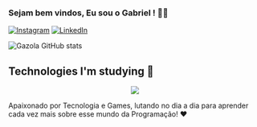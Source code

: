 ### Sejam bem vindos, Eu sou o Gabriel ! 🙋🏻

[![Instagram](https://img.shields.io/badge/Instagram-E4405F?style=for-the-badge&logo=instagram&logoColor=white)](https://instagram.com/gabriel.pereiraa02)
[![LinkedIn](https://img.shields.io/badge/LinkedIn-0077B5?style=for-the-badge&logo=linkedin&logoColor=white)](https://www.linkedin.com/in/gabriel-pereira-b1677a211/)


![Gazola GitHub stats](https://github-readme-stats.vercel.app/api?username=Gazola98&show_icons=true&theme=tokyonight)



## Technologies I'm studying 🚀

<p align="center">
  <a href="https://skillicons.dev">
    <img src="https://skillicons.dev/icons?i=ts,angular,nodejs,cs,postgres,docker,mongodb,godot&theme=dark" />
  </a>
</p>

Apaixonado por Tecnologia e Games, lutando no dia a dia para aprender cada vez mais sobre esse mundo da Programação! ❤️
